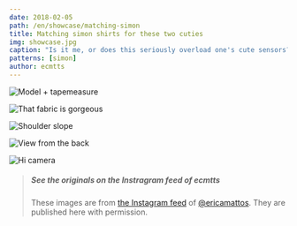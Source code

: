 ```yaml
---
date: 2018-02-05
path: /en/showcase/matching-simon
title: Matching simon shirts for these two cuties
img: showcase.jpg
caption: "Is it me, or does this seriously overload one's cute sensors?"
patterns: [simon]
author: ecmtts
---
```

![Model + tapemeasure](/img/showcase/matching-simon/view2.jpg)

![That fabric is gorgeous](img/showcase/matching-simon/view3.jpg)

![Shoulder slope](/img/showcase/matching-simon/view4.jpg)

![View from the back](/img/showcase/matching-simon/view5.jpg)

![Hi camera](/img/showcase/matching-simon/view6.jpg)

> ##### See the originals on the Instragram feed of ecmtts
>
> These images are from 
> [the Instagram feed](https://www.instagram.com/ecmtts/)
> of [@ericamattos](/users/ericamattos).
> They are published here with permission.
